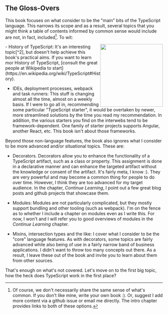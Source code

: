 ## The Gloss-Overs

This book focuses on what consider to be the "main" bits of the TypeScript language. This narrows its scope and as a result, several topics that you might think a table of contents informed by common sense would include are not, in fact, included[^1]. To wit:

<div style="float:right">
    <a href="https://www.flickr.com/photos/35237092540@N01/8167731771/"><img width="200px" src="/assets/BarackObama.jpg"></a>
</div>- History of TypeScript: It's an interesting topic[^2], but doesn't help achieve this book's practical aims. If you want to learn mor
History of TypeScript, [consult the great people at Wikipedia to start](https://en.wikipedia.org/wiki/TypeScript#History).

- IDEs, deployment processes, webpack and task runners: This stuff is changing almost all the time, almost on a weekly basis. If I were to go all in, recommending some particular "TypeScript starter", it would be overtaken by newer, more streamlined solutions by the time you read my recommendation. In addition, the various starters you find on the interwebs tend to be framework-dependent. One family of starter projects supports Angular, another React, etc. This book isn't about those frameworks. 

Beyond those non-language features, the book also ignores what I consider to be more advanced and/or situational topics. These are:

- Decorators. Decorators allow you to enhance the functionality of a TypeScript artifact, such as a class or property. This assignment is done in a declarative manner and can enhance the targeted artifact without the knowledge or consent of the artifact. It's fairly meta, I know :). They are very powerful and may become a common thing for people to do over time. However, I think they are too advanced for my target audience. In the chapter, *Continue Learning*, I point out a few great blog posts and github projects that showcase them. 

- Modules: Modules are not particularly complicated, but they mostly support bundling and other tooling (such as webpack). I'm on the fence as to whether I include a chapter on modules even as I write this. For now, I won't and I will refer you to good overviews of modules in the *Continue Learning* chapter.

- Mixins, intersection types and the like: I cover what I consider to be the "core" language features. As with decorators, some topics are fairly advanced while also being of use in a fairly narrow band of business applications. I didn't want to throw too many concepts out there. As a result, I leave these out of the book and invite you to learn about them from other sources.

That's enough on what's not covered. Let's move on to the first big topic, how the heck does TypeScript work in the first place?

[^1]: Of course, we don't necessarily share the same sense of what's common. If you don't like mine, write your own book :). Or, suggest I add more content via a github issue or email me directly. The intro chapter provides links to both of these options.

[^2]: Did you know that TypeScript is over five years old? In the U.S., President Barack Obama was only just about to get re-elected to office when Microsoft released this language. Coincidence? Who knows? (Photo of Barack Obama from Peter Prodoehl @ https://www.flickr.com/photos/raster/).
